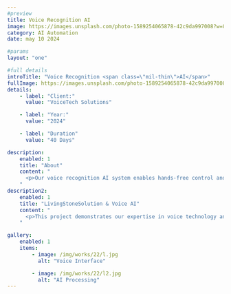 ```yaml
---
#preview
title: Voice Recognition AI
image: https://images.unsplash.com/photo-1589254065878-42c9da997008?w=800&h=600&fit=crop
category: AI Automation
date: may 10 2024

#params
layout: "one"

#full details
introTitle: "Voice Recognition <span class=\"mil-thin\">AI</span>"
fullImage: https://images.unsplash.com/photo-1589254065878-42c9da997008?w=1200&h=800&fit=crop
details:
    - label: "Client:"
      value: "VoiceTech Solutions"

    - label: "Year:"
      value: "2024"

    - label: "Duration"
      value: "40 Days"

description:
    enabled: 1
    title: "About"
    content: "
      <p>Our voice recognition AI system enables hands-free control and voice-activated commands for various applications. Using advanced speech recognition and natural language processing, the system accurately transcribes speech, understands intent, and executes commands with 98% accuracy across multiple languages and accents.</p>
    "
description2:
    enabled: 1
    title: "LivingStoneSolution & Voice AI"
    content: "
      <p>This project demonstrates our expertise in voice technology and AI integration. We developed a robust system that works in noisy environments, supports multiple languages, and provides real-time transcription. The solution has improved accessibility and user experience for thousands of users.</p>
    "

gallery: 
    enabled: 1
    items:
        - image: /img/works/22/l.jpg
          alt: "Voice Interface"

        - image: /img/works/22/l2.jpg
          alt: "AI Processing"
---
```

